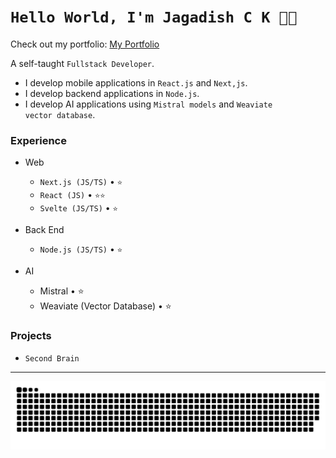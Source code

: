 <!--
**kabir-asani/kabir-asani** is a ✨ _special_ ✨ repository because its `README.md` (this file) appears on your GitHub profile.
-->
# `Hello World, I'm Jagadish C K 👋🏽`

Check out my portfolio: [My Portfolio](https://portfolio-self-beta-22.vercel.app/) 

A self-taught `Fullstack Developer`. 
* I develop mobile applications in  `React.js` and `Next,js`.
* I develop backend applications in `Node.js`.
* I develop AI applications using `Mistral models` and `Weaviate vector database`.


### Experience

- Web
  - `Next.js (JS/TS)` • `⭐️`
  - `React (JS)` • `⭐️⭐️`
  - `Svelte (JS/TS)` • `⭐️`
 
- Back End
  - `Node.js (JS/TS)` • `⭐️`

- AI
  - Mistral • ⭐
  - Weaviate (Vector Database) • ⭐

### Projects
  - `Second Brain`


---



<p align="center">
  <picture>
    <source media="(prefers-color-scheme: dark)" srcset="https://raw.githubusercontent.com/Mahesh5726/Mahesh5726/output/github-snake-dark.svg" />
    <img alt="GitHub Contribution Snake" src="https://raw.githubusercontent.com/Mahesh5726/Mahesh5726/output/github-snake-dark.svg" />
  </picture>
</p>
